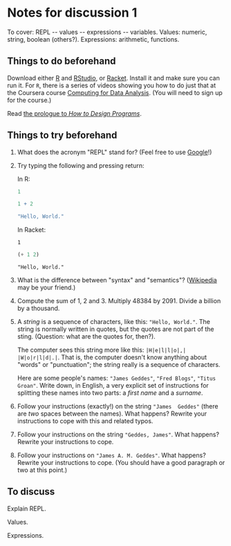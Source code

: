 Notes for discussion 1
======================

To cover: REPL -- values -- expressions -- variables. Values: numeric, string,
boolean (others?). Expressions: arithmetic, functions. 

Things to do beforehand
-----------------------

Download either [R][] and [RStudio][], or [Racket][]. Install it and make sure
you can run it. For `R`, there is a series of videos showing you how to do just
that at the Coursera course [Computing for Data Analysis][compdata]. (You will
need to sign up for the course.)

[R]: http://cran.ma.imperial.ac.uk
[RStudio]: http://www.rstudio.com/ide/download/
[Racket]: http://racket-lang.org/download/
[compdata]: https://class.coursera.org/compdata-002/class

Read [the prologue to _How to Design Programs_][HtDP_prologue].

[HtDP_prologue]: http://www.ccs.neu.edu/home/matthias/HtDP2e/part_prologue.html


Things to try beforehand
------------------------

1. What does the acronym "REPL" stand for? (Feel free to use
   [Google](http://www.google.com)!)

2. Try typing the following and pressing return:

	In R:
	
	```R
	1
	```

	```R
	1 + 2
	```
	
	```R
	"Hello, World."
	```
	
	In Racket:
	
	```racket
	1
	```
	
	```scheme
	(+ 1 2)
	```

	```racket
	"Hello, World."
	```

3. What is the difference between "syntax" and "semantics"? ([Wikipedia][] may be
your friend.)

[Wikipedia]: http://www.wikipedia.org

4. Compute the sum of 1, 2 and 3. Multiply 48384 by 2091. Divide a billion by a
   thousand.

4. A _string_ is a sequence of characters, like this: `"Hello, World."`. The string
   is normally written in quotes, but the quotes are not part of the
   sting. (Question: what are the quotes for, then?).
   
   The computer sees this string more like this: `|H|e|l|l|o|,|
   |W|o|r|l|d|.|`. That is, the computer doesn't know anything about "words" or
   "punctuation"; the string really is a sequence of characters.
   
   Here are some people's names: `"James Geddes"`, `"Fred Blogs"`, `"Titus
   Groan"`. Write down, in English, a very explicit set of instructions for
   splitting these names into two parts: a _first name_ and a _surname_.
   
5. Follow your instructions (exactly!) on the string `"James  Geddes"` (there are
   _two_ spaces between the names). What happens? Rewrite your instructions to
   cope with this and related typos. 
   
6. Follow your instructions on the string `"Geddes, James"`. What happens?
   Rewrite your instructions to cope.
   
7. Follow your instructions on `"James A. M. Geddes"`. What happens? Rewrite
   your instructions to cope. (You should have a good paragraph or two at this point.)


To discuss
----------

Explain REPL.

Values.

Expressions.




